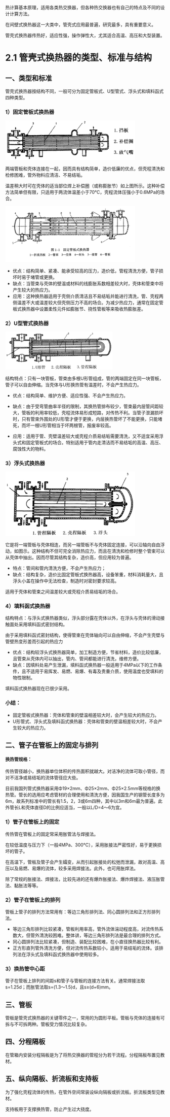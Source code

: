 热计算基本原理，适用各类热交换器，但各种热交换器也有自己的特点及不同的设计计算方法。

在间壁式换热器这一大类中，管壳式应用最普遍，研究最多，具有重要意义。

管壳式换热器传热好，适应性强，操作弹性大，尤其适合高温、高压和大型装置。

# 2.1 管壳式换热器的类型、标准与结构

## 一、类型和标准

管壳式换热器按结构不同，一般可分为固定管板式、U型管式、浮头式和填料函式四种类型。

### 1）固定管板式换热器

<img src="2.%E7%AE%A1%E5%A3%B3%E5%BC%8F%E7%83%AD%E4%BA%A4%E6%8D%A2%E5%99%A8.assets/image-20230323145652188.png" alt="image-20230323145652188" style="zoom:40%;" />

两端管板和壳体连接在一起，因而具有结构简单，造价低廉的优点，但壳程清洗和检修困难，管外物料应清洁、不易结垢。

温差稍大时可在壳体的适当部位焊上补偿圈（或称膨胀节）如上图所示。这种补偿方法简单但有限，只适用于两流体温差小于70℃，壳程流体压强小于0.6MPa的场合。

<img src="2.%E7%AE%A1%E5%A3%B3%E5%BC%8F%E7%83%AD%E4%BA%A4%E6%8D%A2%E5%99%A8.assets/image-20230323150832945.png" alt="image-20230323150832945" style="zoom:40%;" />

* 优点：结构简单、紧凑、能承受较高的压力，造价低，管程清洗方便，管子损坏时易于堵管或更换。
* 缺点：当管束与壳体的壁温或材料的线膨胀系数相差较大时，壳体和管束中将产生较大的热应力。
* 应用：这种换热器适用于壳侧介质清洁且不易结垢并能进行清洗，管、壳程两侧温差不大或温差较大但壳侧压力不高的场合。为减少热应力，通常在固定管板式换热器中设置柔性元件如膨胀节、挠性管板等来吸收热膨胀差。

### 2）U型管式换热器

<img src="2.%E7%AE%A1%E5%A3%B3%E5%BC%8F%E7%83%AD%E4%BA%A4%E6%8D%A2%E5%99%A8.assets/image-20230323152207729.png" alt="image-20230323152207729" style="zoom:33%;" />

结构特点：只有一块管板，管束由多根U形管组成，管的两端固定在同一块管板，管子可以自由伸缩。当壳体与U形换热管有温差时，不会产生热应力。

* 优点：结构简单、维护方便、适应性强、不会产生热应力。

* 缺点：由于受弯管曲率半径的限制，其换热管排布较少，管束最内层管间距较大，管板的利用率较低，壳程流体易形成短路，对传热不利。当管子泄漏损坏时，只有管束外围处的U形管才便于更换，内层换热管坏了不能更换，只能堵死，而坏一根U形管相当于坏两根管，报废率较高。
* 应用：适用于管、壳壁温差较大或壳程介质易结垢需要清洗，又不适宜采用浮头式和固定管板式的场合。特别适用于管内走清洁而不易结垢的高温、高压、腐蚀性大的物料。

### 3）浮头式换热器

<img src="2.%E7%AE%A1%E5%A3%B3%E5%BC%8F%E7%83%AD%E4%BA%A4%E6%8D%A2%E5%99%A8.assets/image-20230323153052333.png" alt="image-20230323153052333" style="zoom:40%;" />

它是将一端管板与壳体相连，而另一端管板不与壳体固定连接，可以沿轴向自由浮动，如图示。这种结构不但可完全消除热应力，而且在清洗和检修时整个管束可以从壳体中抽出。因而尽管其结构复杂，造价高，但应用较为普遍。

* 特点：管间和管内清洗方便，不会产生热应力；
* 缺点：结构复杂，造价比固定管板式换热器高，设备笨重，材料消耗量大，且浮头小盖在操作中无法检查，制造时对密封要求较高。

适用于壳体和管束之间温差较大或壳程介质易结垢的场合。

### 4）填料函式换热器

结构特点：与浮头式换热器类似，浮头部分露在壳体以外，在浮头与壳体的滑动接触面处采用填料函式密封结构。

由于采用填料函式密封结构，使得管束在壳体轴向可以自由伸缩，不会产生壳壁与管壁热变形差而引起的热应力

* 优点：结构较浮头式换热器简单，加工制造方便，节省材料，造价比较低廉，且管束从壳体内可以抽出，管内、管间都能进行清洗，维修方便。
* 缺点：因填料处易产生泄漏，填料函式换热器一般适用于4MPa以下的工作条件，且不适用于易挥发、易燃、易爆、有毒及贵重介质，使用温度也受填料的物性限制。

填料函式换热器现在已很少采用。

### 小结：

* 固定管板式换热器：壳体和管束的壁温相差较大时，会产生较大的热应力。
* U形管式、浮头式及填料函式换热器：壳体和管束的壁温相差较大时，不会产生较大的热应力。

## 二、管子在管板上的固定与排列

#### 换热管规格：

传热管径越小，换热器单位体积的传热面积就越大。对洁净的流体可取小管径，而对不洁净或易结垢的流体管径应大些。

目前我国列管式换热器采用Φ19×2mm、Φ25×2mm、Φ25×2.5mm等规格的换热管。管长的选用应考虑管材的合理使用和清洗方便，因我国生产的钢管长度多为6m，故系列标准中的管长有1.5，2，3或6m四种，其中以3m和6m最为普遍。此外管长L和壳体直径D的比例应适当，一般以L/D=4～6为宜。

### 1）管子在管板上的固定

传热管在管板上的固定常采用胀管法与焊接法。

在较低温度与压力下（一般4MPa、300℃），采用胀接法严密性好，易于更换损坏的管子。

在高温下，管板及管子会产生孀变，从而引起胀接处的松弛而泄漏，故对高温、高压以及易燃、易爆的流体，较多采用焊接法。此外，也可用胀焊法。

除了常规的胀接法、焊接法，比较先进的还有爆炸胀接法、爆炸焊接法、液压胀管法、黏胀法等等。

### 2）管子在管板上的排列

管板上管子的排列方法常用有：等边三角形排列法、同心圆排列法和正方形排列法。

* 等边三角形排列比较紧凑，管板利用率高，管外流体湍动程度高，对流传热系数大，但管外清洗较困难。整体讲，等边三角形排列法是最合理的排列方式。
* 同心圆排列法比较紧凑，但制造、装配比较困难，在小直径换热器比较有利。
* 正方形直列管外清洗方便，但对流传热系数较小，适用于易结垢的流体。该排列法在浮头式及填料函式换热器中使用较多。

### 3）换热管中心距

管子在管板上排列的间距s和管子与管板的连接方法有关。通常焊接法取s=1.25d；而胀管法取s=(1.3～1.5)d，且s≥(d+6)mm。

## 三、管板

管板是管壳式换热器的关键零件之一，常用的为圆形平板。管板与壳体的连接有可拆与不可拆两种。管板受力情况比较复杂。

## 四、分程隔板

在管箱内安装分程隔板是为了将热交换器的管程分为若干流程。分程隔板布置见教材。

## 五、纵向隔板、折流板和支持板

为了强化壳程流体的传热，在管外空间常装设纵向隔板或折流板。折流板类型见教材。

支持板用于支撑换热管，防止产生过大挠度。
